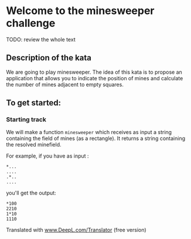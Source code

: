 # Welcome to the minesweeper challenge

TODO: review the whole text

## Description of the kata
We are going to play minesweeper. The idea of this kata is to propose an application that allows you to indicate the position of mines and calculate the number of mines adjacent to empty squares.

## To get started: 

### Starting track
We will make a function `minesweeper` which receives as input a string containing the field of mines (as a rectangle). It returns a string containing the resolved minefield.

For example, if you have as input : 
```
*...
....
.*..
....
```

you'll get the output: 
```
*100
2210
1*10
1110
```

Translated with www.DeepL.com/Translator (free version)
